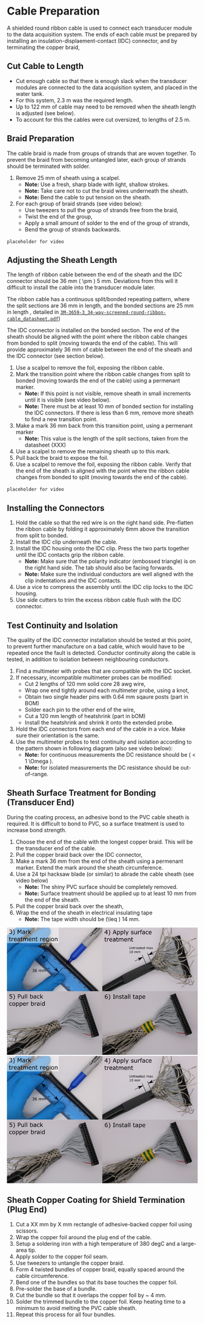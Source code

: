 # Cable Preparation

A shielded round ribbon cable is used to connect each transducer module to the data acquisition system. The ends of each cable must be prepared by installing an insulation-displaement-contact (IDC) connector, and by terminating the copper braid,

## Cut Cable to Length

* Cut enough cable so that there is enough slack when the transducer modules are connected to the data acquisition system, and placed in the water tank.
* For this system, 2.3 m was the required length.
* Up to 122 mm of cable may need to be removed when the sheath length is adjusted (see below).
* To account for this the cables were cut oversized, to lengths of 2.5 m.

<!-- ![cut-cable-to-length](img/cable-preparation/cut-cable-to-length.svg) -->

## Braid Preparation

The cable braid is made from groups of strands that are woven together. To prevent the braid from becoming untangled later, each group of strands should be terminated with solder.

1. Remove 25 mm of sheath using a scalpel.
    - **Note:** Use a fresh, sharp blade with light, shallow strokes.
    - **Note:** Take care not to cut the braid wires underneath the sheath. 
    - **Note:** Bend the cable to put tension on the sheath.
2. For each group of braid strands (see video below):
    - Use tweezers to pull the group of strands free from the braid,
    - Twist the end of the group,
    - Apply a small amount of solder to the end of the group of strands,
    - Bend the group of strands backwards.

<!-- ![braid-preparation](img/cable-preparation/braid-preparation.svg) -->

` placeholder for video `

## Adjusting the Sheath Length

The length of ribbon cable between the end of the sheath and the IDC connector should be 36 mm \( \pm \) 5 mm. Deviations from this will it difficult to install the cable into the transducer module later.

The ribbon cable has a continuous split/bonded repeating pattern, where the split sections are 36 mm in length, and the bonded sections are 25 mm in length , detailed in [`3M-3659-3_34-way-screened-round-ribbon-cable_datasheet.pdf`](https://github.com/morganjroberts/open-UST/blob/main/hardware-distribution/technical-datasheets/3M-3659-3_34-way-screened-round-ribbon-cable_datasheet.pdf))

The IDC connector is installed on the bonded section. The end of the sheath should be aligned with the point where the ribbon cable changes from bonded to split (moving towards the end of the cable). This will provide approximately 36 mm of cable between the end of the sheath and the IDC connector (see section below). 

1. Use a scalpel to remove the foil, exposing the ribbon cable.
2. Mark the transition point where the ribbon cable changes from split to bonded (moving towards the end of the cable) using a permenant marker.
    - **Note:** If this point is not visible, remove sheath in small increments until it is visible (see video below).
    - **Note:** There must be at least 10 mm of bonded section for installing the IDC connectors. If there is less than 6 mm, remove more sheath to find a new transition point.
3. Make a mark 36 mm back from this transition point, using a permenant marker
    - **Note:** This value is the length of the split sections, taken from the datasheet (XXX)
4. Use a scalpel to remove the remaining sheath up to this mark.
5. Pull back the braid to expose the foil.
6. Use a scalpel to remove the foil, exposing the ribbon cable. Verify that the end of the sheath is aligned with the point where the ribbon cable changes from bonded to split (moving towards the end of the cable).

<!-- ![adjusting-sheath-length](img/cable-preparation/adjusting-sheath-length.svg) -->

` placeholder for video `

## Installing the Connectors

1. Hold the cable so that the red wire is on the right hand side. Pre-flatten the ribbon cable by folding it approximately 6mm above the transition from split to bonded.
2. Install the IDC clip underneath the cable. 
3. Install the IDC housing onto the IDC clip. Press the two parts together until the IDC contacts grip the ribbon cable.
    * **Note:** Make sure that the polarity indicator (embossed triangle) is on the right hand side. The tab should also be facing forwards.
    * **Note:** Make sure the individual conductors are well aligned with the clip indentations and the IDC contacts.
4. Use a vice to compress the assembly until the IDC clip locks to the IDC housing.
5. Use side cutters to trim the excess ribbon cable flush with the IDC connector.

<!-- ![install-idc-connector](img/cable-preparation/install-idc-connector.svg) -->

## Test Continuity and Isolation

The quality of the IDC connector installation should be tested at this point, to prevent further manufacture on a bad cable, which would have to be repeated once the fault is detected.
Conductor continuity along the cable is tested, in addition to isolation between neighbouring conductors.

<!-- ![test-continuity-isolation](img/cable-preparation/test-continuity-isolation.svg) -->

1. Find a multimeter with probes that are compatible with the IDC socket.
2. If necessary, incompatible multimeter probes can be modified:
    * Cut 2 lengths of 120 mm solid core 28 awg wire,
    * Wrap one end tightly around each multimeter probe, using a knot,
    * Obtain two single header pins with 0.64 mm sqaure posts (part in BOM)
    * Solder each pin to the other end of the wire,
    * Cut a 120 mm length of heatshrink (part in bOM)
    * Install the heatshrink and shrink it onto the extended probe.
3. Hold the IDC connectors from each end of the cable in a vice. Make sure their orientation is the same.
4. Use the multimeter probes to test continuity and isolation according to the pattern shown in following diagram (also see video below):
    * **Note:** for continuous measurements the DC resistance should be \( < 1 \Omega \).
    * **Note:** for isolated measurements the DC resistance should be out-of-range.

<!-- ![IDC-testing-pinout-diagram](img/cable-preparation/IDC-testing-pinout-diagram.png) -->

## Sheath Surface Treatment for Bonding (Transducer End)

During the coating process, an adhesive bond to the PVC cable sheath is required. It is difficult to bond to PVC, so a surface treatment is used to increase bond strength.

1. Choose the end of the cable with the longest copper braid. This will be the transducer end of the cable.
2. Pull the copper braid back over the IDC connector,
3. Make a mark 36 mm from the end of the sheath using a permenant marker. Extend the mark around the sheath circumference.
4. Use a 24 tpi hacksaw blade (or similar) to abrade the cable sheath (see video below)
    * **Note:** The shiny PVC surface should be completely removed.
    * **Note:** Surface treatment should be applied up to at least 10 mm from the end of the sheath.
5. Pull the copper braid back over the sheath,
6. Wrap the end of the sheath in electrical insulating tape
    * **Note:** The tape width should be \(\leq \) 14 mm.

![sheath-surface-treatment](img/cable-preparation/sheath-surface-treatment.webp)
![sheath-surface-treatment](img/cable-preparation/sheath-surface-treatment-800.webp)

## Sheath Copper Coating for Shield Termination (Plug End)

1. Cut a XX mm by X mm rectangle of adhesive-backed copper foil using scissors.
2. Wrap the copper foil around the plug end of the cable.
3. Setup a soldering iron with a high temperature of 380 degC and a large-area tip.
4. Apply solder to the copper foil seam.
5. Use tweezers to untangle the copper braid.
6. Form 4 twisted bundles of copper braid, equally spaced around the cable circumference.
7. Bend one of the bundles so that its base touches the copper foil.
8. Pre-solder the base of a bundle.
9. Cut the bundle so that it overlaps the copper foil by ~ 4 mm.
10. Solder the trimmed bundle to the copper foil. Keep heating time to a minimum to avoid melting the PVC cable sheath.
11. Repeat this process for all four bundles.
